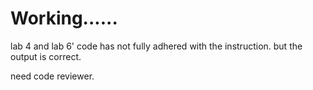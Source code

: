 # Working......

lab 4 and lab 6' code has not fully adhered with the instruction.
but the output is correct.

need code reviewer.
